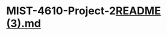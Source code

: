 # MIST-4610-Project-2[README (3).md](https://github.com/ashley-potts/MIST-4610-Project-2/files/13517555/README.3.md)
